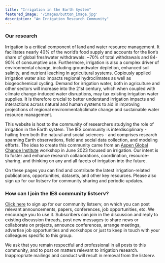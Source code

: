 ```yaml
---
title: "Irrigation in the Earth System"
featured_image: '/images/button_image.jpg'
description: "An Irrigation Research Community"
---
```


### Our research

Irrigation is a critical component of land and water resource management. It facilitates nearly 40% of the world’s food supply and accounts for the lion’s share of global freshwater withdrawals: ~70% of total withdrawals and 84-90% of consumptive use. Furthermore, irrigation is also a complex driver of environmental change, including groundwater depletion, enhanced soil salinity, and nutrient leaching in agricultural systems. Copiously applied irrigation water also impacts regional hydroclimates as well as biogeochemical cycling. Demand for irrigation water, both in agriculture and other sectors will increase into the 21st century, which when coupled with climate change-induced water disruptions, may tax existing irrigation water supplies. It is therefore crucial to better understand irrigation impacts and interactions across natural and human systems to aid in improving projections of regional environmental/climate change and sustainable water resource management.

This website is host to the community of researchers studying the role of irrigation in the Earth system. The IES community is interdisciplinary - hailing from both the natural and social sciences - and comprises research spanning Earth observations, field and social data collection, and modeling efforts. The idea to create this community came from an [Aspen Global Change Institute](https://www.agci.org/workshops/7014x0000002IxWAAU/irrigation-in-the-earth-system-priorities-for-data-modeling-and-cross-disciplinary-research) workshop in June 2023 focused on irrigation. Our intent is to foster and enhance research collaborations, coordination, resource-sharing, and thinking on any and all facets of irrigation into the future. 

On these pages you can find and contribute the latest irrigation-related publications, opportunities, datasets, and other key resources. Please also sign up for our listserv for community sharing and periodic updates.

### How can I join the IES community listserv?
[Click here](https://groups.google.com/g/irrigation-research) to sign up for our community listserv, on which you can post relevant announcements, papers, conferences, job opportunities, etc. We encourage you to use it. Subscribers can join in the discussion and reply to existing discussion threads, post new messages to share news or collaborate on projects, announce conferences, arrange meetings, advertise job opportunities and workshops or just to keep in touch with your colleagues specific to this group. 

We ask that you remain respectful and professional in all posts to this community, and to post on matters relevant to irrigation research. Inappropriate mailings and conduct will result in removal from the listserv.
